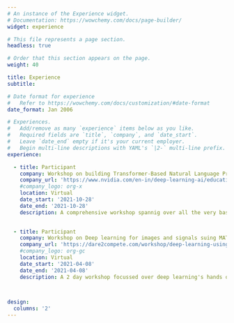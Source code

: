 ```yaml
---
# An instance of the Experience widget.
# Documentation: https://wowchemy.com/docs/page-builder/
widget: experience

# This file represents a page section.
headless: true

# Order that this section appears on the page.
weight: 40

title: Experience
subtitle:

# Date format for experience
#   Refer to https://wowchemy.com/docs/customization/#date-format
date_format: Jan 2006

# Experiences.
#   Add/remove as many `experience` items below as you like.
#   Required fields are `title`, `company`, and `date_start`.
#   Leave `date_end` empty if it's your current employer.
#   Begin multi-line descriptions with YAML's `|2-` multi-line prefix.
experience:

  - title: Participant
    company: Workshop on building Transformer-Based Natural Language Processing Applications
    company_url: 'https://www.nvidia.com/en-in/deep-learning-ai/education/virtual-workshops/'
    #company_logo: org-x
    location: Virtual
    date_start: '2021-10-28'
    date_end: '2021-10-28'
    description: A comprehensive workshop spannig over all the very basic topics of NLP to covering the recent developments with a hands on expereince.

    
  - title: Participant
    company: Workshop on Deep learning for images and signals suing MATLAB & Simulink by Mathworks
    company_url: 'https://dare2compete.com/workshop/deep-learning-using-matlab-an-simulink-cognizance-indian-institute-of-technology-iit-roorkee-158258'
    #company_logo: org-gc
    location: Virtual
    date_start: '2021-04-08'
    date_end: '2021-04-08'
    description: A 2 day workshop focussed over deep learning's hands on expereice starting from basics of Machine learning, Deep learning to deploying the model.
        


design:
  columns: '2'
---
```

